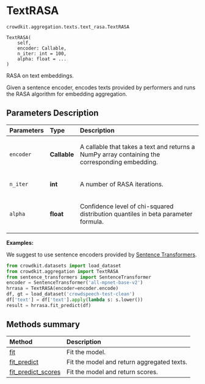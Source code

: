 # TextRASA
`crowdkit.aggregation.texts.text_rasa.TextRASA`

```
TextRASA(
    self,
    encoder: Callable,
    n_iter: int = 100,
    alpha: float = ...
)
```

RASA on text embeddings.


Given a sentence encoder, encodes texts provided by performers and runs the RASA algorithm for embedding
aggregation.

## Parameters Description

| Parameters | Type | Description |
| :----------| :----| :-----------|
`encoder`|**Callable**|<p>A callable that takes a text and returns a NumPy array containing the corresponding embedding.</p>
`n_iter`|**int**|<p>A number of RASA iterations.</p>
`alpha`|**float**|<p>Confidence level of chi-squared distribution quantiles in beta parameter formula.</p>

**Examples:**

We suggest to use sentence encoders provided by [Sentence Transformers](https://www.sbert.net).
```python
from crowdkit.datasets import load_dataset
from crowdkit.aggregation import TextRASA
from sentence_transformers import SentenceTransformer
encoder = SentenceTransformer('all-mpnet-base-v2')
hrrasa = TextRASA(encoder=encoder.encode)
df, gt = load_dataset('crowdspeech-test-clean')
df['text'] = df['text'].apply(lambda s: s.lower())
result = hrrasa.fit_predict(df)
```
## Methods summary

| Method | Description |
| :------| :-----------|
[fit](crowdkit.aggregation.texts.text_rasa.TextRASA.fit.md)| Fit the model.
[fit_predict](crowdkit.aggregation.texts.text_rasa.TextRASA.fit_predict.md)| Fit the model and return aggregated texts.
[fit_predict_scores](crowdkit.aggregation.texts.text_rasa.TextRASA.fit_predict_scores.md)| Fit the model and return scores.
